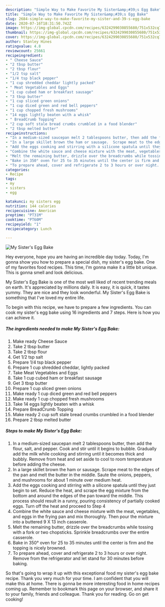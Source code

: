 ```yaml
---
description: "Simple Way to Make Favorite My Sister&amp;#39;s Egg Bake"
title: "Simple Way to Make Favorite My Sister&amp;#39;s Egg Bake"
slug: 2684-simple-way-to-make-favorite-my-sister-and-39-s-egg-bake
date: 2020-07-16T18:31:50.742Z
image: https://img-global.cpcdn.com/recipes/6324299030855680/751x532cq70/my-sisters-egg-bake-recipe-main-photo.jpg
thumbnail: https://img-global.cpcdn.com/recipes/6324299030855680/751x532cq70/my-sisters-egg-bake-recipe-main-photo.jpg
cover: https://img-global.cpcdn.com/recipes/6324299030855680/751x532cq70/my-sisters-egg-bake-recipe-main-photo.jpg
author: Stanley Hines
ratingvalue: 4.8
reviewcount: 25661
recipeingredient:
- " Cheese Sauce"
- "2 tbsp butter"
- "2 tbsp flour"
- "1/2 tsp salt"
- "1/4 tsp black pepper"
- "1 cup shredded cheddar lightly packed"
- " Meat Vegetables and Eggs"
- "1 cup cubed ham or breakfast sausage"
- "3 tbsp butter"
- "1 cup sliced green onions"
- "1 cup diced green and red bell peppers"
- "1 cup chopped fresh mushrooms"
- "14 eggs lightly beaten with a whisk"
- " BreadCrumb Topping"
- "2 cup soft stale bread crumbs crumbled in a food blender"
- "2 tbsp melted butter"
recipeinstructions:
- "In a medium-sized saucepan melt 2 tablespoons butter, then add the flour, salt, and pepper.  Cook and stir until it begins to bubble.  Gradually add the milk while cooking and stirring until it becomes thick and bubbly.  Remove from heat and set aside to cool to room temperature before adding the cheese."
- "In a large skillet brown the ham or sausage.  Scrape meat to the edges of the pan and melt the butter in the middle.  Saute the onions, peppers, and mushrooms for about 1 minute over medium heat."
- "Add the eggs cooking and stirring with a silicone spatula until they just begin to set.  Reduce the heat, and scrape the egg mixture from the bottom and around the edges of the pan toward the middle.  This process should result in a runny, pouring consistency of partially cooked eggs. Turn off the heat and proceed to Step 4"
- "Combine the white sauce and cheese mixture with the meat, vegetables, and eggs in the frying pan and mix thoroughly.  Then pour the mixture into a buttered 9 X 13 inch casserole."
- "Melt the remaining butter, drizzle over the breadcrumbs while tossing with a fork or two chopsticks.  Sprinkle breadcrumbs over the entire casserole."
- "Bake in 350° oven for 25 to 35 minutes until the center is firm and the topping is nicely browned."
- "To prepare ahead, cover and refrigerate 2 to 3 hours or over night.  Remove from the refrigerator and let stand for 30 minutes before baking."
categories:
- Recipe
tags:
- my
- sisters
- egg

katakunci: my sisters egg 
nutrition: 144 calories
recipecuisine: American
preptime: "PT31M"
cooktime: "PT60M"
recipeyield: "1"
recipecategory: Lunch

---
```



![My Sister&#39;s Egg Bake](https://img-global.cpcdn.com/recipes/6324299030855680/751x532cq70/my-sisters-egg-bake-recipe-main-photo.jpg)

Hey everyone, hope you are having an incredible day today. Today, I'm gonna show you how to prepare a special dish, my sister&#39;s egg bake. One of my favorites food recipes. This time, I'm gonna make it a little bit unique. This is gonna smell and look delicious.

My Sister&#39;s Egg Bake is one of the most well liked of recent trending meals on earth. It's appreciated by millions daily. It is easy, it is quick, it tastes yummy. They are nice and they look wonderful. My Sister&#39;s Egg Bake is something that I've loved my entire life.




To begin with this recipe, we have to prepare a few ingredients. You can cook my sister&#39;s egg bake using 16 ingredients and 7 steps. Here is how you can achieve it.

<!--inarticleads1-->

##### The ingredients needed to make My Sister&#39;s Egg Bake:

1. Make ready  Cheese Sauce
1. Take 2 tbsp butter
1. Take 2 tbsp flour
1. Get 1/2 tsp salt
1. Prepare 1/4 tsp black pepper
1. Prepare 1 cup shredded cheddar, lightly packed
1. Take  Meat Vegetables and Eggs
1. Take 1 cup cubed ham or breakfast sausage
1. Get 3 tbsp butter
1. Prepare 1 cup sliced green onions
1. Make ready 1 cup diced green and red bell peppers
1. Make ready 1 cup chopped fresh mushrooms
1. Take 14 eggs lightly beaten with a whisk
1. Prepare  BreadCrumb Topping
1. Make ready 2 cup soft stale bread crumbs crumbled in a food blender
1. Prepare 2 tbsp melted butter




<!--inarticleads2-->

##### Steps to make My Sister&#39;s Egg Bake:

1. In a medium-sized saucepan melt 2 tablespoons butter, then add the flour, salt, and pepper.  Cook and stir until it begins to bubble.  Gradually add the milk while cooking and stirring until it becomes thick and bubbly.  Remove from heat and set aside to cool to room temperature before adding the cheese.
1. In a large skillet brown the ham or sausage.  Scrape meat to the edges of the pan and melt the butter in the middle.  Saute the onions, peppers, and mushrooms for about 1 minute over medium heat.
1. Add the eggs cooking and stirring with a silicone spatula until they just begin to set.  Reduce the heat, and scrape the egg mixture from the bottom and around the edges of the pan toward the middle.  This process should result in a runny, pouring consistency of partially cooked eggs. Turn off the heat and proceed to Step 4
1. Combine the white sauce and cheese mixture with the meat, vegetables, and eggs in the frying pan and mix thoroughly.  Then pour the mixture into a buttered 9 X 13 inch casserole.
1. Melt the remaining butter, drizzle over the breadcrumbs while tossing with a fork or two chopsticks.  Sprinkle breadcrumbs over the entire casserole.
1. Bake in 350° oven for 25 to 35 minutes until the center is firm and the topping is nicely browned.
1. To prepare ahead, cover and refrigerate 2 to 3 hours or over night.  Remove from the refrigerator and let stand for 30 minutes before baking.




So that's going to wrap it up with this exceptional food my sister&#39;s egg bake recipe. Thank you very much for your time. I am confident that you will make this at home. There is gonna be more interesting food in home recipes coming up. Remember to bookmark this page on your browser, and share it to your family, friends and colleague. Thank you for reading. Go on get cooking!

